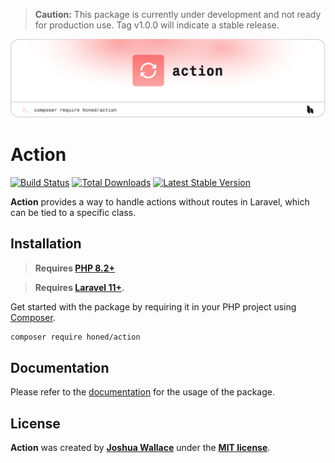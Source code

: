 > **Caution:** This package is currently under development and not ready for production use. Tag v1.0.0 will indicate a stable release.

<a href="https://honed.dev/action">
  <picture>
    <source media="(prefers-color-scheme: dark)" srcset="art/header-dark.png">
    <img alt="" src="art/header-light.png">
  </picture>
</a>

# Action

<p>
    <a href="https://github.com/honedlabs/action/actions"><img src="https://github.com/honedlabs/action/actions/workflows/tests.yml/badge.svg" alt="Build Status"></a>
    <!-- <a href="https://github.com/honedlabs/action/actions"><img src="https://github.com/honedlabs/action/actions/workflows/tests.yml/badge.svg" alt="Test coverage"></a> -->
    <a href="https://packagist.org/packages/honed/action"><img src="https://img.shields.io/packagist/dt/honed/action" alt="Total Downloads"></a>
    <a href="https://packagist.org/packages/honed/action"><img src="https://img.shields.io/packagist/v/honed/action" alt="Latest Stable Version"></a>
</p>

**Action** provides a way to handle actions without routes in Laravel, which can be tied to a specific class.

## Installation

> **Requires [PHP 8.2+](https://php.net/releases/)**

> **Requires [Laravel 11+](https://laravel.com/docs/releases).**

Get started with the package by requiring it in your PHP project using [Composer](https://getcomposer.org/).

```bash
composer require honed/action
```

## Documentation

Please refer to the [documentation](https://honed.dev/action) for the usage of the package.

## License

**Action** was created by **[Joshua Wallace](https://joshua-wallace.com)** under the **[MIT license](https://opensource.org/licenses/MIT)**.